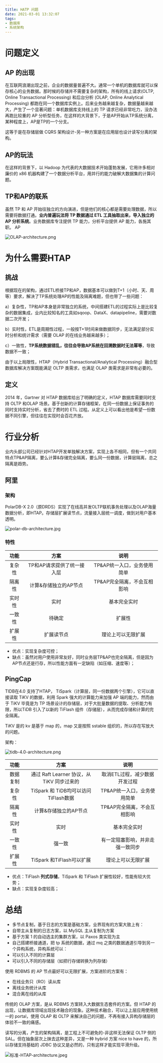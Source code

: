 ```yaml
---
title: HATP 问题
date: 2021-03-01 13:32:07
tags:
- 数据库
- 系统架构
---
```

# 问题定义

## AP 的出现

在互联网浪潮出现之前，企业的数据量普遍不大。通常一个单机的数据库就可以保存核心的业务数据。那时候的存储并不需要复杂的架构，所有的线上请求(OLTP, Online Transactional Processing) 和后台分析 (OLAP, Online Analytical Processing) 都跑在同一个数据库实例上。后来业务越来越复杂，数据量越来越大，产生了一个显著问题：单机数据库支持线上的 TP 请求已经非常吃力，没办法再跑比较重的 AP 分析型任务，在这样的大背景下，于是AP开始从TP系统分离，某种程度上，AP是TP的一个分支。

这等于是在存储层做 CQRS 架构设计-另一种方案是在应用层也设计读写分离的架构。

## AP的玩法

在这样的背景下，以 Hadoop 为代表的大数据技术开始蓬勃发展，它用许多相对廉价的 x86 机器构建了一个数据分析平台，用并行的能力破解大数据集的计算问题。

## TP和AP的联系

虽然 TP 和 AP 开始往独立的方向演进，但是他们的核心都是需要处理数据，所以需要将数据打通。**业内普遍玩法将 TP 数据通过 ETL 工具抽取出来，导入独立的 AP 分析系统**。业务数据库专注提供 TP 能力，分析平台提供 AP 能力，各施其职。
AP

![OLAP-architecture.png](OLAP-architecture.png)

# 为什么需要HTAP

## 挑战

根据现在的架构，通过ETL桥接TP和AP，数据基本可以做到T+1（小时、天、周等）要求，解决了TP系统处理AP的性能及隔离难题，但也带了一些问题：

a）复杂性，TP和AP本身是非常独立的系统，中间搭建ETL的过程实际上是比较复杂的数据集成，业内比较知名的工具如sqoop、DataX、datapipeline，需要对数据二次开发；

b）实时性，ETL是周期性过程，一般按T+1时间来做数据同步，无法满足部分实时分析和统计需求（需要 OLAP 的在线业务越来越多）；

c）一致性，**TP系统数据错乱，往往会导致AP系统在回溯数据时无法幂等**，导致数据不一致；

由于以上局限性，HTAP（Hybrid Transactional/Analytical Processing）融合型数据库解决方案既能满足 OLTP 类需求，也满足 OLAP 类需求是非常有必要的。

## 定义

2014 年，Gartner 对 HTAP 数据库给出了明确的定义，HTAP 数据库需要同时支持 OLTP 和OLAP 场景。基于创新的计算存储框架，在同一份数据上保证事务的同时支持实时分析，省去了费时的 ETL 过程。从定义上可以看出他是希望一份数据不同引擎，但往往在实现时会百花齐放。

# 行业分析

业内头部公司已经针对HTAP开发单独解决方案，实现上各不相同，但有一个共同特点TP&AP隔离，要么计算&存储完全隔离，要么同一份数据，计算层隔离，总之隔离是趋势。

## 阿里

### 架构

PolarDB-X 2.0（原DRDS）实现了在线高并发OLTP联机事务处理以及OLAP海量数据分析，即HTAP。存储层扩展读节点，流量接入层统一调度，做到对用户基本透明。

![polar-db-architecture.jpg](polar-db-architecture.jpg)

### 特性


|功能|方案|说明|
|:--:|:--:|:--:|
|复杂性|TP和AP请求提供了统一接入层|TP&AP统一入口，业务使用简单|
|隔离性|计算&存储独立的AP节点|TP&AP完全隔离，不会互相影响|
|实时性|实时|基本完全实时|
|一致性|待确定|扩展性|
|扩展性|扩展读节点|理论上可以无限扩展|

- 优点：实现复杂度可控；
- 缺点：虽然对用户使用非常友好，同时业务层TP&AP也完全隔离，但是因为AP节点还是行存，所以性能方面有一定缺陷（如压缩、速度等）；

## PingCap

TIDB在4.0 支持了HTAP， TiSpark（计算层，同一份数据两个引擎），它可以直接读取 TiKV 的数据，利用 Spark 强大的计算能力来加强 AP 端的能力，然而由于 TiKV 毕竟是为 TP 场景设计的存储层，对于大批量数据的提取、分析能力有限，所以TiDB 引入了以新的 TiFlash 组件（存储层），从而完成存储和计算的完全隔离。

TiKV 是的 kv 是基于 map 的，map 又是按照 sstable 组织的，所以存在写放大的问题。

架构：

![tidb-4.0-architecture.png](tidb-4.0-architecture.png)

|功能|方案|说明|
|:--:|:--:|:--:|
|数据复制|通过 Raft Learner 协议，从 TiKV 同步过来的|取消ETL过程，减少数据开发过程|
|复杂性|TiSpark 和 TiDB均可以访问TiFlash数据|TP&AP统一入口，业务使用简单|
|隔离性|计算&存储独立的AP节点|TP&AP完全隔离，不会互相影响|
|实时性|实时|基本完全实时|
|一致性|强一致|有一定阻塞影响，并非走强一致同步|
|扩展性|TiSpark 和TiFlash可以扩展|理论上可以无限扩展|

- 优点：TiFlash **列式存储**，TiSpark  和 TiFlash 扩展性较好，性能有较大优势；
- 缺点：实现复杂度较高；

# 总结

- 多节点复制，基于日志的方案是基础方案，业界现有的方案大致上有：
 - 自带主从复制的日志方案，以 MySQL 主从复制为方案
 - 基于方案 1 的自动选主的集群方案，以 Paxos 类实现为主
 - 自己搭建桥接通道，把 tp 系统的数据，通过 mq 之类的数据通道引导到另一个异构系统，异构系统可以：
  - 可以引入不同的计算层
  - 可以引入不同的存储层（如把行存储转换为列存储）

使用 RDBMS 的 AP 节点最好可以无限扩展，方案进阶的方案有：
 - 在线业务只（RO）读从库
 - 离线业务统计从库
 - 混合离在线的从库

传统的 OLAP 方案，是从 RDBMS 方案转入大数据生态套件的方案。但 HTAP 的出现，让数据库领域出现技术融合的现象。这种技术融合，可以让上层应用使用统一的 portal，使用 OLAP 和 OLTP 来解决自己的问题，不再有接入异构存储层的体验不一致的痛感。

读写的分离，产生的架构隔离，是工程上不可避免的-非这样无法保证 OLTP 侧的 SAL。但在抽象层次上抹去这种差异，又是一种 hybrid 方案 nice to have 的，所以存储支持基础的 JDBC 协议又是必然的，只有这样才能实现平滑升级。

![标准-HTAP-architecture.jpeg](标准-HTAP-architecture.jpeg)